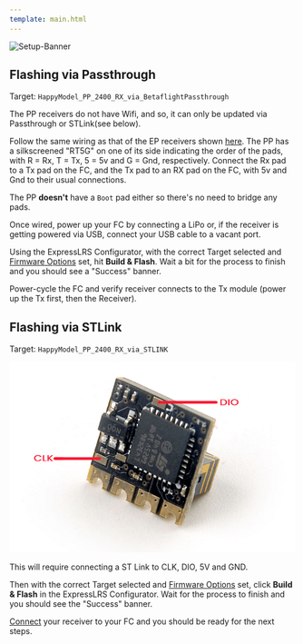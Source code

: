 ```yaml
---
template: main.html
---
```


![Setup-Banner](https://raw.githubusercontent.com/ExpressLRS/ExpressLRS-hardware/master/img/quick-start.png)

## Flashing via Passthrough

Target: `HappyModel_PP_2400_RX_via_BetaflightPassthrough`

The PP receivers do not have Wifi, and so, it can only be updated via Passthrough or STLink(see below).

Follow the same wiring as that of the EP receivers shown [here](../../quick-start/rx-fcprep/#happymodel-ep1-ep2-pp). The PP has a silkscreened "RT5G" on one of its side indicating the order of the pads, with R = Rx, T = Tx, 5 = 5v and G = Gnd,  respectively. Connect the Rx pad to a Tx pad on the FC, and the Tx pad to an RX pad on the FC, with 5v and Gnd to their usual connections.

The PP **doesn't** have a `Boot` pad either so there's no need to bridge any pads.

Once wired, power up your FC by connecting a LiPo or, if the receiver is getting powered via USB, connect your USB cable to a vacant port.

Using the ExpressLRS Configurator, with the correct Target selected and [Firmware Options](../../quick-start/firmware-options) set, hit **Build & Flash**. Wait a bit for the process to finish and you should see a "Success" banner. 

Power-cycle the FC and verify receiver connects to the Tx module (power up the Tx first, then the Receiver).

## Flashing via STLink

Target: `HappyModel_PP_2400_RX_via_STLINK`

![PP STLink](../assets/images/ppSTLink.png)

This will require connecting a ST Link to CLK, DIO, 5V and GND.

Then with the correct Target selected and [Firmware Options](../../quick-start/firmware-options) set, click **Build & Flash** in the ExpressLRS Configurator. Wait for the process to finish and you should see the "Success" banner.

[Connect](../../quick-start/rx-fcprep/#happymodel-ep1-ep2-pp) your receiver to your FC and you should be ready for the next steps.
